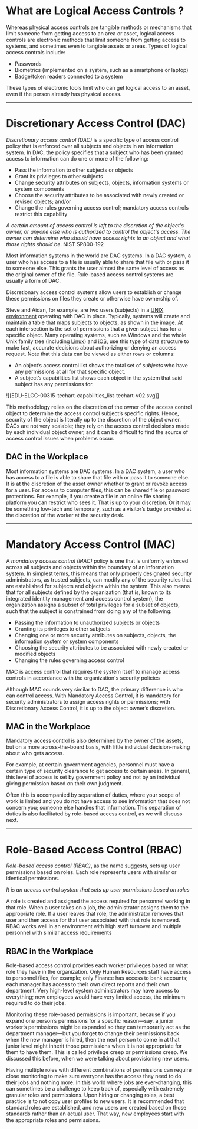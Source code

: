 # What are Logical Access Controls ?
Whereas physical access controls are tangible methods or mechanisms that limit someone from getting access to an area or asset, logical access controls are electronic methods that limit someone from getting access to systems, and sometimes even to tangible assets or areas. Types of logical access controls include: 

- Passwords
- Biometrics (implemented on a system, such as a smartphone or laptop)
- Badge/token readers connected to a system

These types of electronic tools limit who can get logical access to an asset, even if the person already has physical access.

---
# Discretionary Access Control (DAC)

*Discretionary access control (DAC)* is a specific type of access control policy that is enforced over all subjects and objects in an information system. In DAC, the policy specifies that a subject who has been granted access to information can do one or more of the following:

- Pass the information to other subjects or objects 
- Grant its privileges to other subjects 
- Change security attributes on subjects, objects, information systems or system components 
- Choose the security attributes to be associated with newly created or revised objects; and/or 
- Change the rules governing access control; mandatory access controls restrict this capability 

*A certain amount of access control is left to the discretion of the object's owner, or anyone else who is authorized to control the object's access. The owner can determine who should have access rights to an object and what those rights should be*. NIST SP800-192

Most information systems in the world are DAC systems. In a DAC system, a user who has access to a file is usually able to share that file with or pass it to someone else. This grants the user almost the same level of access as the original owner of the file. Rule-based access control systems are usually a form of DAC.

Discretionary access control systems allow users to establish or change these permissions on files they create or otherwise have ownership of.

Steve and Aidan, for example, are two users (subjects) in a [UNIX environment](https://learn.isc2.org/content/enforced/9541-CC-SPT-GLOBAL-1ED-1M/build/chapter_03/module_03/ch03_m03-Discretionary_Access_Control_(DAC).html?ou=9541&d2l_body_type=3#) operating with DAC in place. Typically, systems will create and maintain a table that maps subjects to objects, as shown in the image. At each intersection is the set of permissions that a given subject has for a specific object. Many operating systems, such as Windows and the whole Unix family tree (including [Linux](https://learn.isc2.org/content/enforced/9541-CC-SPT-GLOBAL-1ED-1M/build/chapter_03/module_03/ch03_m03-Discretionary_Access_Control_(DAC).html?ou=9541&d2l_body_type=3#)) and [iOS](https://learn.isc2.org/content/enforced/9541-CC-SPT-GLOBAL-1ED-1M/build/chapter_03/module_03/ch03_m03-Discretionary_Access_Control_(DAC).html?ou=9541&d2l_body_type=3#), use this type of data structure to make fast, accurate decisions about authorizing or denying an access request. Note that this data can be viewed as either rows or columns:

- An object’s access control list shows the total set of _subjects_ who have any permissions at all for that specific object.
- A subject’s capabilities list shows each object in the system that said subject has any permissions for.

![[EDU-ELCC-00315-techart-capabilities_list-techart-v02.svg]]

This methodology relies on the discretion of the owner of the access control object to determine the access control subject’s specific rights. Hence, security of the object is literally up to the discretion of the object owner. DACs are not very scalable; they rely on the access control decisions made by each individual object owner, and it can be difficult to find the source of access control issues when problems occur.

## DAC in the Workplace

Most information systems are DAC systems. In a DAC system, a user who has access to a file is able to share that file with or pass it to someone else. It is at the discretion of the asset owner whether to grant or revoke access for a user. For access to computer files, this can be shared file or password protections. For example, if you create a file in an online file sharing platform you can restrict who sees it. That is up to your discretion. Or it may be something low-tech and temporary, such as a visitor’s badge provided at the discretion of the worker at the security desk.

---
# Mandatory Access Control (MAC)
A *mandatory access control (MAC)* policy is one that is uniformly enforced across all subjects and objects within the boundary of an information system. In simplest terms, this means that only properly designated security administrators, as trusted subjects, can modify any of the security rules that are established for subjects and objects within the system. This also means that for all subjects defined by the organization (that is, known to its integrated identity management and access control system), the organization assigns a subset of total privileges for a subset of objects, such that the subject is constrained from doing any of the following:

- Passing the information to unauthorized subjects or objects 
- Granting its privileges to other subjects 
- Changing one or more security attributes on subjects, objects, the information system or system components 
- Choosing the security attributes to be associated with newly created or modified objects 
- Changing the rules governing access control 

MAC is access control that requires the system itself to manage access controls in accordance with the organization's security policies

Although MAC sounds very similar to DAC, the primary difference is who can control access. With Mandatory Access Control, it is mandatory for security administrators to assign access rights or permissions; with Discretionary Access Control, it is up to the object owner’s discretion.

## MAC in the Workplace

Mandatory access control is also determined by the owner of the assets, but on a more across-the-board basis, with little individual decision-making about who gets access.  

For example, at certain government agencies, personnel must have a certain type of security clearance to get access to certain areas. In general, this level of access is set by government policy and not by an individual giving permission based on their own judgment.  

Often this is accompanied by separation of duties, where your scope of work is limited and you do not have access to see information that does not concern you; someone else handles that information. This separation of duties is also facilitated by role-based access control, as we will discuss next.

---
# Role-Based Access Control (RBAC)
*Role-based access control (RBAC)*, as the name suggests, sets up user permissions based on roles. Each role represents users with similar or identical permissions.

*It is an access control system that sets up user permissions based on roles*

A role is created and assigned the access required for personnel working in that role. When a user takes on a job, the administrator assigns them to the appropriate role. If a user leaves that role, the administrator removes that user and then access for that user associated with that role is removed. RBAC works well in an environment with high staff turnover and multiple personnel with similar access requirements

## RBAC in the Workplace

Role-based access control provides each worker privileges based on what role they have in the organization. Only Human Resources staff have access to personnel files, for example; only Finance has access to bank accounts; each manager has access to their own direct reports and their own department. Very high-level system administrators may have access to everything; new employees would have very limited access, the minimum required to do their jobs.  

Monitoring these role-based permissions is important, because if you expand one person’s permissions for a specific reason—say, a junior worker’s permissions might be expanded so they can temporarily act as the department manager—but you forget to change their permissions back when the new manager is hired, then the next person to come in at that junior level might inherit those permissions when it is not appropriate for them to have them. This is called privilege creep or permissions creep. We discussed this before, when we were talking about provisioning new users.  

Having multiple roles with different combinations of permissions can require close monitoring to make sure everyone has the access they need to do their jobs and nothing more. In this world where jobs are ever-changing, this can sometimes be a challenge to keep track of, especially with extremely granular roles and permissions. Upon hiring or changing roles, a best practice is to not copy user profiles to new users. It is recommended that standard roles are established, and new users are created based on those standards rather than an actual user. That way, new employees start with the appropriate roles and permissions.